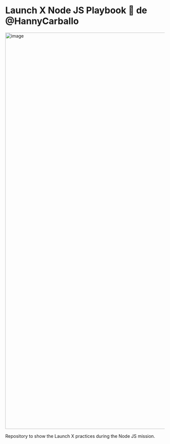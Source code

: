 # Launch X Node JS Playbook 🚀 de @HannyCarballo

<img width="1247" alt="image" src="https://user-images.githubusercontent.com/17634377/159151704-8949639b-ae5f-405a-a8b8-8d97f3f150cd.png">

Repository to show the Launch X practices during the Node JS mission.
